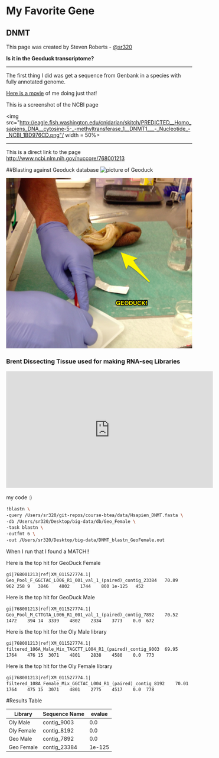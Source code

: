 # My Favorite Gene
## DNMT

This page was created by Steven Roberts - [@sr320](https://github.com/sr320)



**Is it in the Geoduck transcriptome?**

---

The first thing I did was get a sequence from Genbank in a species with fully annotated genome.

[Here is a movie](http://owl.fish.washington.edu/btea/movies/Steven-serarches-for-DNMT.mov) of me doing just that! 

This is a screenshot of the NCBI page

<img src="http://eagle.fish.washington.edu/cnidarian/skitch/PREDICTED__Homo_sapiens_DNA__cytosine-5-_-methyltransferase_1__DNMT1___-_Nucleotide_-_NCBI_1BD976CD.png"/ width = 50%>



---

This is a direct link to the page
<http://www.ncbi.nlm.nih.gov/nuccore/768001213>


##Blasting against Geoduck database
![picture of Geoduck](https://www.evernote.com/l/AAr8G9VTSV1HVpsXRF1D65N1DR2gFiQ1AKMB/image.png)


![picture of Geoduck](../img/pic-geoduck.png)

### Brent Dissecting Tissue used for making RNA-seq Libraries
<iframe width="560" height="315" src="https://www.youtube.com/embed/Acj3ta5UqR0?rel=0" frameborder="0" allowfullscreen></iframe>


my code :)

```bash
!blastn \
-query /Users/sr320/git-repos/course-btea/data/Hsapien_DNMT.fasta \
-db /Users/sr320/Desktop/big-data/db/Geo_Female \
-task blastn \
-outfmt 6 \
-out /Users/sr320/Desktop/big-data/DNMT_blastn_GeoFemale.out
```

When I run that I found a MATCH!!

Here is the top hit for GeoDuck Female

```
gi|768001213|ref|XM_011527774.1|	Geo_Pool_F_GGCTAC_L006_R1_001_val_1_(paired)_contig_23384	70.89	962	258	9	3846	4802	1744	800	1e-125	 452
```

Here is the top hit for GeoDuck Male

```
gi|768001213|ref|XM_011527774.1|	Geo_Pool_M_CTTGTA_L006_R1_001_val_1_(paired)_contig_7892	70.52	1472	394	14	3339	4802	2334	3773	0.0	 672
```


Here is the top hit for the Oly Male library

```
gi|768001213|ref|XM_011527774.1|	filtered_106A_Male_Mix_TAGCTT_L004_R1_(paired)_contig_9003	69.95	1764	476	15	3071	4801	2838	4580	0.0	 773
```


Here is the top hit for the Oly Female library

```
gi|768001213|ref|XM_011527774.1|	filtered_108A_Female_Mix_GGCTAC_L004_R1_(paired)_contig_8192	70.01	1764	475	15	3071	4801	2775	4517	0.0	 778
```


#Results Table

Library |  Sequence Name | evalue
---------|-------------|---------
Oly Male | contig_9003 | 0.0	
Oly Female | contig_8192 | 0.0
Geo Male | contig_7892 | 0.0
Geo Female | contig_23384 | 1e-125
